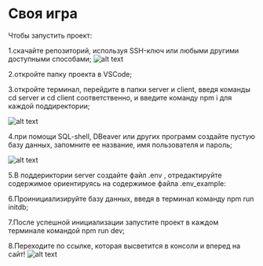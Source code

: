 # Своя игра

Чтобы запустить проект:

1.скачайте репозиторий, используя SSH-ключ или любыми другими доступными способами;
![alt text](server/public/images/Image.png)

2.откройте папку проекта в VSCode;

3.откройте терминал, перейдите в папки server и client, введя команды cd server и cd client соответственно,  и введите команду npm i для каждой поддиректории;

![alt text](server/public/images/image1.png)

4.при помощи SQL-shell, DBeaver или других программ создайте пустую базу данных, запомните ее название, имя пользователя и пароль;

![alt text](server/public/images/image2.png)

5.В поддериктории server создайте файл .env , отредактируйте содержимое ориентируясь на содержимое файла .env_example:

6.Проинициализируйте базу данных, введя в терминал команду npm run initdb;

7.После успешной инициализации запустите проект в каждом терминале  командой npm run dev;

8.Переходите по ссылке, которая высветится в консоли и вперед на сайт!
![alt text](server/public/images/image3.png)
